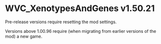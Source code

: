 # WVC_XenotypesAndGenes v1.50.21
 
Pre-release versions require resetting the mod settings.

Versions above 1.00.96 require (when migrating from earlier versions of the mod) a new game.